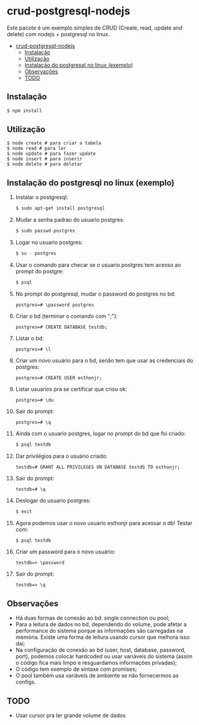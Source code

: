 # crud-postgresql-nodejs

Este pacote é um exemplo simples de CRUD (Create, read, update and delete) com nodejs + postgresql no linux.

- [crud-postgresql-nodejs](#crud-postgresql-nodejs)
  - [Instalação](#instalação)
  - [Utilização](#utilização)
  - [Instalação do postgresql no linux (exemplo)](#instalação-do-postgresql-no-linux-exemplo)
  - [Observações](#observações)
  - [TODO](#todo)

## Instalação
```bash
$ npm install
```

## Utilização

```
$ node create # para criar a tabela
$ node read # para ler
$ node update # para fazer update
$ node insert # para inserir
$ node delete # para deletar
```

## Instalação do postgresql no linux (exemplo)
1. Instalar o postgresql: 
   ```bash
   $ sudo apt-get install postgresql
   ```
2. Mudar a senha padrao do usuario postgres: 
   ```bash
   $ sudo passwd postgres
   ``` 
3. Logar no usuario postgres: 
   ```bash
   $ su - postgres
   ``` 
4. Usar o comando para checar se o usuario postgres tem acesso ao prompt do postgre: 
   ```bash
   $ psql
   ```
5. No prompt do postgresql, mudar o password do postgres no bd: 
   ```
   postgres=# \password postgres
   ```
6. Criar o bd (terminar o comando com ";"): 
   ```
   postgres=# CREATE DATABASE testdb;
   ``` 
7. Listar o bd: 
   ```
   postgres=# \l
   ```
8. Criar um novo usuário para o bd, senão tem que usar as credenciais do postgres: 
   ``` 
   postgres=# CREATE USER esthonjr;
   ```
9.  Listar usuarios pra se certificar que criou ok: 
    ```
    postgres=# \du
    ```
10. Sair do prompt: 
    ```
    postgres=# \q
    ```
11. Ainda com o usuario postgres, logar no prompt do bd que foi criado: 
    ```bash
    $ psql testdb
    ```
12. Dar privilégios para o usuário criado: 
    ```
    testdb=# GRANT ALL PRIVILEGES ON DATABASE testdb TO esthonjr;
    ```
13. Sair do prompt: 
    ```
    testdb=# \q
    ```
14. Deslogar do usuario postgres: 
    ```bash
    $ exit
    ```
15. Agora podemos usar o novo usuario esthonjr para acessar o db! Testar com: 
    ```bash
    $ psql testdb
    ```
16. Criar um password para o novo usuário: 
    ```
    testdb=> \password
    ```
17. Sair do prompt: 
    ```
    testdb=> \q
    ```

## Observações

- Há duas formas de conexão ao bd: single connection ou pool; 
- Para a leitura de dados no bd, dependendo do volume, pode afetar a performance do sistema porque as informações são carregadas na memória. Existe uma forma de leitura usando cursor que melhora isso daí;
- Na configuração de conexão ao bd (user, host, database, password, port), podemos colocar hardcoded ou usar variáveis do sistema (assim o código fica mais limpo e resguardamos informações privadas);
- O código tem exemplo de sintaxe com promises;
- O pool também usa variáveis de ambiente se não fornecermos as configs.

## TODO
- Usar cursor pra ler grande volume de dados